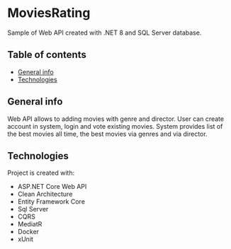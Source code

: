 # MoviesRating

Sample of Web API created with .NET 8 and SQL Server database.

## Table of contents
* [General info](#general-info)
* [Technologies](#technologies)

## General info

Web API allows to adding movies with genre and director. User can create account in system, login and vote existing movies. System provides list of the best movies all time, the best movies via genres and via director.
	
## Technologies

Project is created with:
* ASP.NET Core Web API
* Clean Architecture
* Entity Framework Core
* Sql Server
* CQRS
* MediatR
* Docker
* xUnit
